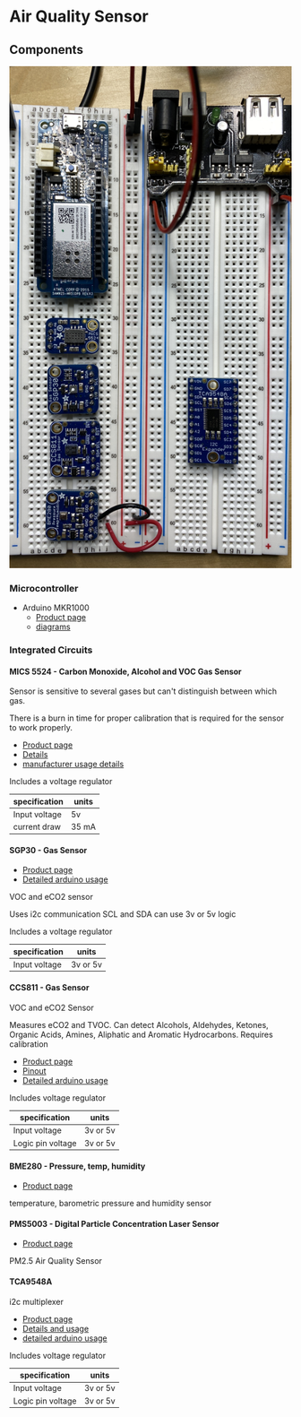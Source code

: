 # Air Quality Sensor


## Components

![](assets/IMG_1112.jpg)

### Microcontroller

* Arduino MKR1000
  * [Product page](https://store.arduino.cc/usa/arduino-mkr1000)
  * [diagrams](https://content.arduino.cc/assets/Pinout-MKR1000_latest.pdf)


### Integrated Circuits

#### MICS 5524 - Carbon Monoxide, Alcohol and VOC Gas Sensor

Sensor is sensitive to several gases but can't distinguish between which gas.

There is a burn in time for proper calibration that is required for the sensor
to work properly.


  * [Product page](https://www.adafruit.com/product/3199)
  * [Details](https://learn.adafruit.com/adafruit-mics5524-gas-sensor-breakout)
  * [manufacturer usage details](https://www.sgxsensortech.com/content/uploads/2014/08/AN-0172-SGX-Metal-Oxide-Gas-Sensors-V1.pdf)

Includes a voltage regulator

| specification | units |
| ----- | ---- |
| Input voltage  | 5v |
| current draw | 35 mA |

    
#### SGP30 - Gas Sensor

  * [Product page](https://www.adafruit.com/product/3709)
  * [Detailed arduino usage](https://learn.adafruit.com/adafruit-sgp30-gas-tvoc-eco2-mox-sensor/arduino-code)
  
VOC and eCO2 sensor

Uses i2c communication SCL and SDA can use 3v or 5v logic

Includes a voltage regulator

| specification | units |
| ----- | ---- |
| Input voltage  | 3v or 5v |

#### CCS811 - Gas Sensor

VOC and eCO2 Sensor

Measures eCO2 and TVOC. Can detect Alcohols, Aldehydes, Ketones, Organic Acids, Amines, Aliphatic and Aromatic Hydrocarbons.
Requires calibration

  * [Product page](https://www.adafruit.com/product/3566)
  * [Pinout](https://www.adafruit.com/product/3566)
  * [Detailed arduino usage](https://learn.adafruit.com/adafruit-ccs811-air-quality-sensor/arduino-wiring-test)
    
Includes voltage regulator

| specification | units |
| ----- | ---- |
| Input voltage  | 3v or 5v |
| Logic pin voltage | 3v or 5v |
  
#### BME280 - Pressure, temp, humidity
  * [Product page](https://www.adafruit.com/product/2652)
  
 temperature, barometric pressure and humidity sensor 

#### PMS5003 - Digital Particle Concentration Laser Sensor

  * [Product page](https://www.adafruit.com/product/3686)
  
PM2.5 Air Quality Sensor

#### TCA9548A

i2c multiplexer

  * [Product page](https://www.adafruit.com/product/2717)
  * [Details and usage](https://learn.adafruit.com/adafruit-tca9548a-1-to-8-i2c-multiplexer-breakout/overview)
  * [detailed arduino usage](https://learn.adafruit.com/adafruit-tca9548a-1-to-8-i2c-multiplexer-breakout/wiring-and-test)

Includes voltage regulator


| specification | units |
| ----- | ---- |
| Input voltage  | 3v or 5v |
| Logic pin voltage | 3v or 5v |
